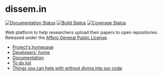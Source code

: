 dissem.in
================

[![Documentation Status](https://readthedocs.org/projects/dissemin/badge/?version=latest)](http://dev.dissem.in/doc/) [![Build Status](https://travis-ci.org/wetneb/dissemin.svg)](https://travis-ci.org/wetneb/dissemin) [![Coverage Status](https://coveralls.io/repos/wetneb/dissemin/badge.svg?branch=master&service=github)](https://coveralls.io/github/wetneb/dissemin?branch=master)

Web platform to help researchers upload their papers to open repositories.
Released under the [Affero General Public License](http://www.gnu.org/licenses/agpl-3.0.en.html).

* [Project's homepage](http://dissem.in)
* [Developers' home](http://dev.dissem.in/)
* [Documentation](http://dev.dissem.in/doc)
* [To do list](https://github.com/wetneb/dissemin/issues)
* [Things you can help with without diving into our code](http://dev.dissem.in/#peripheral)

